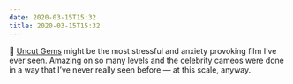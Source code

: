 ```yaml
---
date: 2020-03-15T15:32
title: 2020-03-15T15:32
---
```


🎥 [Uncut Gems](https://m.imdb.com/title/tt5727208/criticreviews?ref_=m_tt_ov_rt) might be the most stressful and anxiety provoking film I’ve ever seen. Amazing on so many levels and the celebrity cameos were done in a way that I’ve never really seen before — at this scale, anyway.
